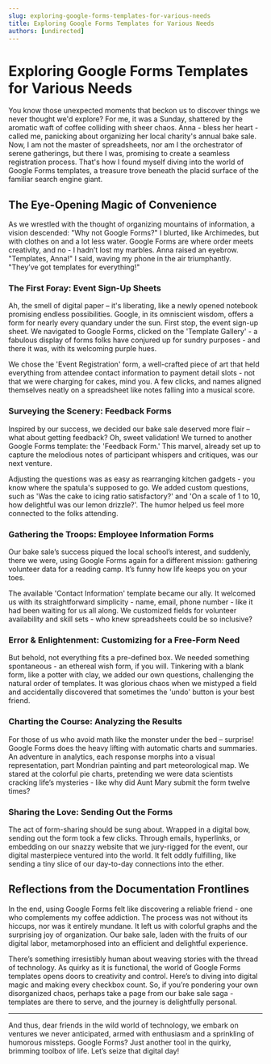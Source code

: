 ```yaml
---
slug: exploring-google-forms-templates-for-various-needs
title: Exploring Google Forms Templates for Various Needs
authors: [undirected]
---
```



# Exploring Google Forms Templates for Various Needs

You know those unexpected moments that beckon us to discover things we never thought we'd explore? For me, it was a Sunday, shattered by the aromatic waft of coffee colliding with sheer chaos. Anna - bless her heart - called me, panicking about organizing her local charity's annual bake sale. Now, I am not the master of spreadsheets, nor am I the orchestrator of serene gatherings, but there I was, promising to create a seamless registration process. That's how I found myself diving into the world of Google Forms templates, a treasure trove beneath the placid surface of the familiar search engine giant.

## The Eye-Opening Magic of Convenience

As we wrestled with the thought of organizing mountains of information, a vision descended: "Why not Google Forms?" I blurted, like Archimedes, but with clothes on and a lot less water. Google Forms are where order meets creativity, and no - I hadn’t lost my marbles. Anna raised an eyebrow. "Templates, Anna!" I said, waving my phone in the air triumphantly. "They’ve got templates for everything!"

### The First Foray: Event Sign-Up Sheets

Ah, the smell of digital paper – it's liberating, like a newly opened notebook promising endless possibilities. Google, in its omniscient wisdom, offers a form for nearly every quandary under the sun. First stop, the event sign-up sheet. We navigated to Google Forms, clicked on the 'Template Gallery' - a fabulous display of forms folks have conjured up for sundry purposes - and there it was, with its welcoming purple hues.

We chose the 'Event Registration' form, a well-crafted piece of art that held everything from attendee contact information to payment detail slots - not that we were charging for cakes, mind you. A few clicks, and names aligned themselves neatly on a spreadsheet like notes falling into a musical score.

### Surveying the Scenery: Feedback Forms

Inspired by our success, we decided our bake sale deserved more flair – what about getting feedback? Oh, sweet validation! We turned to another Google Forms template: the 'Feedback Form.' This marvel, already set up to capture the melodious notes of participant whispers and critiques, was our next venture. 

Adjusting the questions was as easy as rearranging kitchen gadgets - you know where the spatula's supposed to go. We added custom questions, such as 'Was the cake to icing ratio satisfactory?' and 'On a scale of 1 to 10, how delightful was our lemon drizzle?'. The humor helped us feel more connected to the folks attending.

### Gathering the Troops: Employee Information Forms

Our bake sale’s success piqued the local school’s interest, and suddenly, there we were, using Google Forms again for a different mission: gathering volunteer data for a reading camp. It’s funny how life keeps you on your toes.

The available 'Contact Information' template became our ally. It welcomed us with its straightforward simplicity - name, email, phone number - like it had been waiting for us all along. We customized fields for volunteer availability and skill sets - who knew spreadsheets could be so inclusive?

### Error & Enlightenment: Customizing for a Free-Form Need

But behold, not everything fits a pre-defined box. We needed something spontaneous - an ethereal wish form, if you will. Tinkering with a blank form, like a potter with clay, we added our own questions, challenging the natural order of templates. It was glorious chaos when we mistyped a field and accidentally discovered that sometimes the 'undo' button is your best friend.

### Charting the Course: Analyzing the Results

For those of us who avoid math like the monster under the bed – surprise! Google Forms does the heavy lifting with automatic charts and summaries. An adventure in analytics, each response morphs into a visual representation, part Mondrian painting and part meteorological map. We stared at the colorful pie charts, pretending we were data scientists cracking life’s mysteries - like why did Aunt Mary submit the form twelve times?

### Sharing the Love: Sending Out the Forms

The act of form-sharing should be sung about. Wrapped in a digital bow, sending out the form took a few clicks. Through emails, hyperlinks, or embedding on our snazzy website that we jury-rigged for the event, our digital masterpiece ventured into the world. It felt oddly fulfilling, like sending a tiny slice of our day-to-day connections into the ether.

## Reflections from the Documentation Frontlines

In the end, using Google Forms felt like discovering a reliable friend - one who complements my coffee addiction. The process was not without its hiccups, nor was it entirely mundane. It left us with colorful graphs and the surprising joy of organization. Our bake sale, laden with the fruits of our digital labor, metamorphosed into an efficient and delightful experience.

There’s something irresistibly human about weaving stories with the thread of technology. As quirky as it is functional, the world of Google Forms templates opens doors to creativity and control. Here’s to diving into digital magic and making every checkbox count. So, if you’re pondering your own disorganized chaos, perhaps take a page from our bake sale saga - templates are there to serve, and the journey is delightfully personal.

-----

And thus, dear friends in the wild world of technology, we embark on ventures we never anticipated, armed with enthusiasm and a sprinkling of humorous missteps. Google Forms? Just another tool in the quirky, brimming toolbox of life. Let’s seize that digital day!